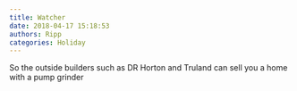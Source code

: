 ```yaml
---
title: Watcher
date: 2018-04-17 15:18:53
authors: Ripp
categories: Holiday
---
```


 So the outside builders such as DR Horton and Truland can sell you a home with a pump grinder